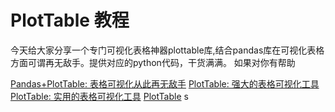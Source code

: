 # PlotTable 教程

<show-structure depth="2"/>


今天给大家分享一个专门可视化表格神器plottable库,结合pandas库在可视化表格方面可谓再无敌手。提供对应的python代码，干货满满。 如果对你有帮助


<seealso>
<category ref="ref_docs">
    <a href="https://mp.weixin.qq.com/s/IpgGrd_fRbLOc5z4blAq4Q">Pandas+PlotTable: 表格可视化从此再无敌手</a>
    <a href="https://mp.weixin.qq.com/s/CqGQ_Gt9hfxWbFj3QoYGpA">PlotTable: 强大的表格可视化工具</a>
    <a href="https://mp.weixin.qq.com/s/vuvWWNlKFXB8cKwsdmlq3Q">PlotTable: 实用的表格可视化工具</a>
</category>
<category ref="ref_github">
    <a href="https://github.com/znstrider/plottable">PlotTable</a>
</category>
<category ref="ref_issues"></category>
<category ref="ref_hf"></category>
<category ref="ref_ms"></category>
</seealso>s